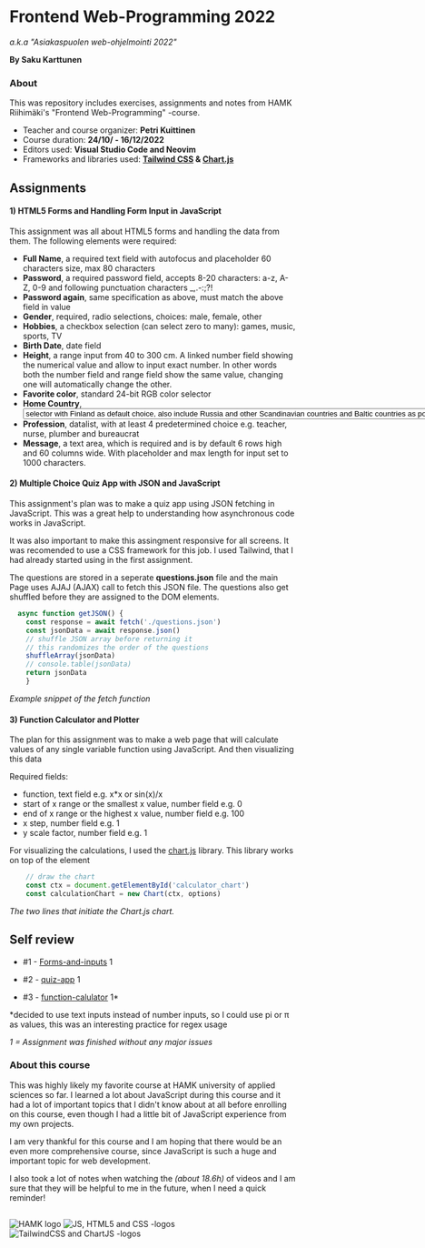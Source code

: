 
# **Frontend Web-Programming 2022**

*a.k.a "Asiakaspuolen web-ohjelmointi 2022"*

**By Saku Karttunen**



### About

This was repository includes exercises, assignments and notes from HAMK Riihimäki's
"Frontend Web-Programming" -course.

* Teacher and course organizer: **Petri Kuittinen**
* Course duration: **24/10/ - 16/12/2022**
* Editors used: **Visual Studio Code and Neovim**
* Frameworks and libraries used: **[Tailwind CSS](https://tailwindcss.com/) & [Chart.js](https://www.chartjs.org/)**
## **Assignments**

#### **1) HTML5 Forms and Handling Form Input in JavaScript**

This assignment was all about HTML5 forms and handling the data from them.
The following elements were required:

* **Full Name**, a required text field with autofocus and placeholder 60 characters size, max 80 characters
* **Password**, a required password field, accepts 8-20 characters: a-z, A-Z, 0-9 and following punctuation characters _,.-:;?!
* **Password again**, same specification as above, must match the above field in value
* **Gender**, required, radio selections, choices: male, female, other
* **Hobbies**, a checkbox selection (can select zero to many): games, music, sports, TV
* **Birth Date**, date field
* **Height**, a range input from 40 to 300 cm. A linked number field showing the numerical value and allow to input exact number. In other words both the number field and range field show the same value, changing one will automatically change the other.
* **Favorite color**, standard 24-bit RGB color selector
* **Home Country**, <select><option> selector with Finland as default choice, also include Russia and other Scandinavian countries and Baltic countries as possible choices.
* **Profession**, datalist, with at least 4 predetermined choice e.g. teacher, nurse, plumber and bureaucrat
* **Message**, a text area, which is required and is by default 6 rows high and 60 columns wide. With placeholder and max length for input set to 1000 characters.

#### **2) Multiple Choice Quiz App with JSON and JavaScript**

This assignment's plan was to make a quiz app using JSON fetching in JavaScript.
This was a great help to understanding how asynchronous code works in JavaScript.

It was also important to make this assingment responsive for all screens.
It was recomended to use a CSS framework for this job. I used Tailwind, 
that I had already started using in the first assignment.

The questions are stored in a seperate **questions.json** file and the main
Page uses AJAJ (AJAX) call to fetch this JSON file. The questions also get shuffled
before they are assigned to the DOM elements.

```javascript
  async function getJSON() {
    const response = await fetch('./questions.json')
    const jsonData = await response.json()
    // shuffle JSON array before returning it
    // this randomizes the order of the questions
    shuffleArray(jsonData)
    // console.table(jsonData)
    return jsonData
    }
```
*Example snippet of the fetch function*

#### **3) Function Calculator and Plotter**

The plan for this assignment was to make a web page that will calculate values
of any single variable function using JavaScript. And then visualizing this data

Required fields:

* function, text field e.g. x*x or sin(x)/x
* start of x range or the smallest x value, number field e.g. 0
* end of x range or the highest x value, number field e.g. 100
* x step, number field e.g. 1
* y scale factor, number field e.g. 1

For visualizing the calculations, I used the [chart.js](https://www.chartjs.org/)
library. This library works on top of the <canvas> element

```javascript
    // draw the chart
    const ctx = document.getElementById('calculator_chart')
    const calculationChart = new Chart(ctx, options)
```
*The two lines that initiate the Chart.js chart.*
## **Self review**

* #1 -  [Forms-and-inputs](https://github.com/hamk-js-intip21a6/sakuk-assignments/tree/main/1_forms-and-inputs) 1

* #2 - [quiz-app](https://github.com/hamk-js-intip21a6/sakuk-assignments/tree/main/2_quiz-app) 1

* #3 - [function-calulator](https://github.com/hamk-js-intip21a6/sakuk-assignments/tree/main/3_function-calculator) 1*

*decided to use text inputs instead of number inputs, so I could use pi or π as values, this was an interesting practice for regex usage

*1 = Assignment was finished without any major issues*

### About this course

This was highly likely my favorite course at HAMK university of applied sciences so far. 
I learned a lot about JavaScript during this course and it had a lot of important
topics that I didn't know about at all before enrolling on this course, even though
I had a little bit of JavaScript experience from my own projects.

I am very thankful for this course and I am hoping that there would be an even more 
comprehensive course, since JavaScript is such a huge and important topic for
web development.

I also took a lot of notes when watching the *(about 18.6h)* of videos and I am
sure that they will be helpful to me in the future, when I need a quick reminder!
## 

![HAMK logo](./img/hamk-logo.png)
![JS, HTML5 and CSS -logos](./img/js-html-css-logos.png)
![TailwindCSS and ChartJS -logos](./img/tailwind-chart-logos.png)